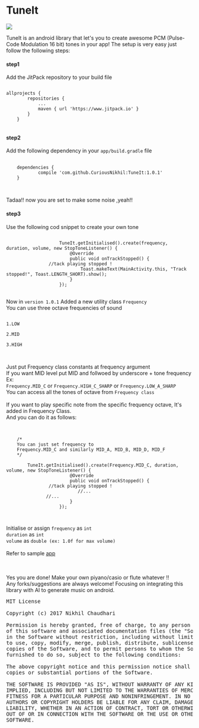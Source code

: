 # TuneIt

[![](https://www.jitpack.io/v/CuriousNikhil/TuneIt.svg)](https://www.jitpack.io/#CuriousNikhil/TuneIt)

TuneIt is an android library that let's you to create awesome PCM (Pulse-Code Modulation 16 bit) tones in your app!
The setup is very easy just follow the following steps:

<h4>step1</h4>
Add the JitPack repository to your build file
<pre>
<code> 
allprojects {
		repositories {
			...
			maven { url 'https://www.jitpack.io' }
		}
	}
  </code>
</pre>
<h4>step2</h4>
 Add the following dependency in your <code>app/build.gradle</code> file
 <pre>
 <code>
 	dependencies {
	        compile 'com.github.CuriousNikhil:TuneIt:1.0.1'
	}
 </code>
 </pre>
Tadaa!! now you are set to make some noise ,yeah!!


<h4>step3</h4>
Use the following cod snippet to create your own tone
<pre>
<code>
                    TuneIt.getInitialised().create(frequency, duration, volume, new StopToneListener() {
                        @Override
                        public void onTrackStopped() {
			    //tack playing stopped !
                            Toast.makeText(MainActivity.this, "Track stopped!", Toast.LENGTH_SHORT).show();
                        }
                    });
</code>
</pre>

Now in <code>version 1.0.1</code> Added a new utility class <code>Frequency</code><br>
You can use three octave frequencies of sound <br>
<pre>
<code>
1.LOW <br>
2.MID<br>
3.HIGH <br>
</code>
</pre>

Just put Frequency class constants at frequency argument<br>
If you want MID level put MID and follwoed by underscore + tone frequency <br>
Ex:<br>
<code>Frequency.MID_C</code> or <code>Frequency.HIGH_C_SHARP</code> or <code>Frequency.LOW_A_SHARP</code><br>
You can access all the tones of octave from <code>Frequency class</code><br>
<br>
If you want to play specific note from the specific frequency octave, It's added in Frequency Class.<br>
And you can do it as follows:<br>
<pre>
	<code>
		
	/*
	You can just set frequency to 
	Frequency.MID_C and similarly MID_A, MID_B, MID_D, MID_F
	*/
		
		TuneIt.getInitialised().create(Frequency.MID_C, duration, volume, new StopToneListener() {
                        @Override
                        public void onTrackStopped() {
			    //tack playing stopped !
                           //...
			   //...
                        }
                    });
	
	</code>
</pre>


Initialise or assign 
<code>frequency</code> as <code>int</code><br>
<code>duration</code> as <code>int</code><br>
<code>volume</code> as <code>double (ex: 1.0f for max volume)</code><br><br>
Refer to sample <a href="https://github.com/CuriousNikhil/TuneIt/blob/master/app/src/main/java/xyz/mystikolabs/tuneittest/MainActivity.java">app</a><br><br><br>

Yes you are done! Make your own piyano/casio or flute whatever !!<br>
Any forks/suggestions are always welcome! Focusing on integrating this library with AI to generate music on android.

<pre>
MIT License

Copyright (c) 2017 Nikhil Chaudhari

Permission is hereby granted, free of charge, to any person obtaining a copy
of this software and associated documentation files (the "Software"), to deal
in the Software without restriction, including without limitation the rights
to use, copy, modify, merge, publish, distribute, sublicense, and/or sell
copies of the Software, and to permit persons to whom the Software is
furnished to do so, subject to the following conditions:

The above copyright notice and this permission notice shall be included in all
copies or substantial portions of the Software.

THE SOFTWARE IS PROVIDED "AS IS", WITHOUT WARRANTY OF ANY KIND, EXPRESS OR
IMPLIED, INCLUDING BUT NOT LIMITED TO THE WARRANTIES OF MERCHANTABILITY,
FITNESS FOR A PARTICULAR PURPOSE AND NONINFRINGEMENT. IN NO EVENT SHALL THE
AUTHORS OR COPYRIGHT HOLDERS BE LIABLE FOR ANY CLAIM, DAMAGES OR OTHER
LIABILITY, WHETHER IN AN ACTION OF CONTRACT, TORT OR OTHERWISE, ARISING FROM,
OUT OF OR IN CONNECTION WITH THE SOFTWARE OR THE USE OR OTHER DEALINGS IN THE
SOFTWARE.
</pre>


